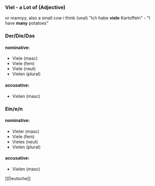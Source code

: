 ### Viel - a Lot of   (Adjective)

or mannyy, also a small cow i think (veal)
"Ich habe **viele** Kartoffeln" - "I have **many** potatoes"

### Der/Die/Das
#### nominative:
* Viele (masc)
* Viele (fem)
* Viele (neut)
* Vielen (plural)
#### accusative:
* Vielen (masc)


### Ein/e/n
#### nominative:
* Vieler (masc)
* Viele (fem)
* Vieles (neut)
* Vielen (plural)
#### accusative:
* Vielen (masc)


[[Deutsche]]